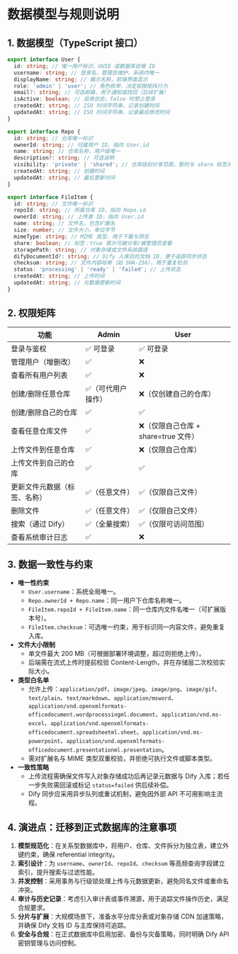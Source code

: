 # 数据模型与规则说明

## 1. 数据模型（TypeScript 接口）

```ts
export interface User {
  id: string; // 唯一用户标识，UUID 或数据库自增 ID
  username: string; // 登录名，管理员维护，系统内唯一
  displayName: string; // 展示名称，前端界面显示
  role: 'admin' | 'user'; // 角色枚举，决定权限矩阵行为
  email?: string; // 可选邮箱，用于通知或找回（后续扩展）
  isActive: boolean; // 启用状态，false 时禁止登录
  createdAt: string; // ISO 时间字符串，记录创建时间
  updatedAt: string; // ISO 时间字符串，记录最后修改时间
}

export interface Repo {
  id: string; // 仓库唯一标识
  ownerId: string; // 归属用户 ID，指向 User.id
  name: string; // 仓库名称，用户级唯一
  description?: string; // 可选说明
  visibility: 'private' | 'shared'; // 仓库级别分享范围，暂时与 share 标签对齐
  createdAt: string; // 创建时间
  updatedAt: string; // 最后更新时间
}

export interface FileItem {
  id: string; // 文件唯一标识
  repoId: string; // 所属仓库 ID，指向 Repo.id
  ownerId: string; // 上传者 ID，指向 User.id
  name: string; // 文件名，包含扩展名
  size: number; // 文件大小，单位字节
  mimeType: string; // MIME 类型，用于下载与预览
  share: boolean; // 标签：true 表示可被分享/被管理员查看
  storagePath: string; // 对象存储或文件系统路径
  difyDocumentId?: string; // Dify 入库后的文档 ID，便于追踪同步状态
  checksum: string; // 文件内容哈希（如 SHA-256），用于重复检测
  status: 'processing' | 'ready' | 'failed'; // 上传状态
  createdAt: string; // 上传时间
  updatedAt: string; // 元数据更新时间
}
```

## 2. 权限矩阵

| 功能 | Admin | User |
| --- | --- | --- |
| 登录与鉴权 | ✅ 可登录 | ✅ 可登录 |
| 管理用户（增删改） | ✅ | ❌ |
| 查看所有用户列表 | ✅ | ❌ |
| 创建/删除任意仓库 | ✅（可代用户操作） | ❌（仅创建自己的仓库） |
| 创建/删除自己的仓库 | ✅ | ✅ |
| 查看任意仓库文件 | ✅ | ❌（仅限自己仓库 + share=true 文件） |
| 上传文件到任意仓库 | ✅ | ❌（仅限自己仓库） |
| 上传文件到自己的仓库 | ✅ | ✅ |
| 更新文件元数据（标签、名称） | ✅（任意文件） | ✅（仅限自己文件） |
| 删除文件 | ✅（任意文件） | ✅（仅限自己文件） |
| 搜索（通过 Dify） | ✅（全量搜索） | ✅（仅限可访问范围） |
| 查看系统审计日志 | ✅ | ❌ |

## 3. 数据一致性与约束

- **唯一性约束**
  - `User.username`：系统全局唯一。
  - `Repo.ownerId + Repo.name`：同一用户下仓库名称唯一。
  - `FileItem.repoId + FileItem.name`：同一仓库内文件名唯一（可扩展版本号）。
  - `FileItem.checksum`：可选唯一约束，用于标识同一内容文件，避免重复入库。
- **文件大小限制**
  - 单文件最大 200 MB（可根据部署环境调整，超过则拒绝上传）。
  - 后端需在流式上传时提前校验 Content-Length，并在存储层二次校验实际大小。
- **类型白名单**
  - 允许上传：`application/pdf`、`image/jpeg`、`image/png`、`image/gif`、`text/plain`、`text/markdown`、`application/msword`、`application/vnd.openxmlformats-officedocument.wordprocessingml.document`、`application/vnd.ms-excel`、`application/vnd.openxmlformats-officedocument.spreadsheetml.sheet`、`application/vnd.ms-powerpoint`、`application/vnd.openxmlformats-officedocument.presentationml.presentation`。
  - 需对扩展名与 MIME 类型双重校验，并拒绝可执行文件或脚本类型。
- **一致性策略**
  - 上传流程需确保文件写入对象存储成功后再记录元数据与 Dify 入库；若任一步失败需回滚或标记 `status=failed` 供后续补偿。
  - Dify 同步应采用异步队列或重试机制，避免因外部 API 不可用影响主流程。

## 4. 演进点：迁移到正式数据库的注意事项

1. **模型规范化**：在关系型数据库中，将用户、仓库、文件拆分为独立表，建立外键约束，确保 referential integrity。
2. **索引设计**：为 `username`、`ownerId`、`repoId`、`checksum` 等高频查询字段建立索引，提升搜索与过滤性能。
3. **并发控制**：采用事务与行级锁处理上传与元数据更新，避免同名文件或重命名冲突。
4. **审计与历史记录**：考虑引入审计表或事件溯源，用于追踪文件操作历史，满足合规要求。
5. **分片与扩展**：大规模场景下，准备水平分库分表或对象存储 CDN 加速策略，并确保 Dify 文档 ID 与主库保持可追踪。
6. **安全与合规**：在正式数据库中启用加密、备份与灾备策略，同时明确 Dify API 密钥管理与访问控制。

